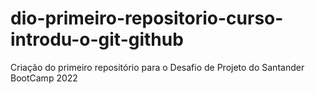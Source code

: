 # dio-primeiro-repositorio-curso-introdu-o-git-github
Criação do primeiro repositório para o Desafio de Projeto do Santander BootCamp 2022
